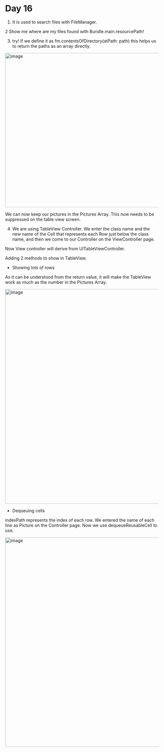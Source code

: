 # Day 16

1. It is used to search files with FileManager.

2 Show me where are my files found with Bundle.main.resourcePath!

3. try! If we define it as fm.contentsOfDirectory(atPath: path) this helps us to return the paths as an array directly.

<img width="506" alt="image" src="https://user-images.githubusercontent.com/56068905/188061968-3b42cdf8-1800-4e8b-bee8-ccbab723906a.png">

We can now keep our pictures in the Pictures Array. This now needs to be suppressed on the table view screen.

4. We are using TableView Controller. We enter the class name and the new name of the Cell that represents each Row just below the class name, and then we come to our Controller on the ViewController page.

Now View controller will derive from UITableViewController.

Adding 2 methods to show in TableView.

* Showing lots of rows 
 
As it can be understood from the return value, it will make the TableView work as much as the number in the Pictures Array.

<img width="704" alt="image" src="https://user-images.githubusercontent.com/56068905/188062256-ae385748-43e1-4965-8c77-0b958968c229.png">

* Dequeuing cells

indexPath represents the index of each row. We entered the name of each line as Picture on the Controller page. Now we use dequeueReusableCell to use.

<img width="687" alt="image" src="https://user-images.githubusercontent.com/56068905/188062471-e02668b8-5bac-44fe-8bd9-78d02451bb5e.png">
